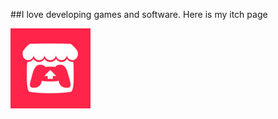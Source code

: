 ##I love developing games and software. Here is my itch page

[![itch.io](itch.png)](https://dolphy69.itch.io/)
